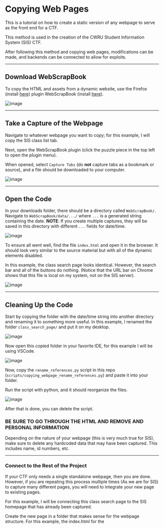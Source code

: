# Copying Web Pages
This is a tutorial on how to create a static version of any webpage to serve as the front end for a CTF.

This method is used in the creation of the CWRU Student Information System (SIS) CTF.

After following this method and copying web pages, modifications can be made, and backends can be connected to allow for exploits.

---

## Download WebScrapBook

To copy the HTML and assets from a dynamic website, use the Firefox (install [here](https://www.mozilla.org/en-US/firefox/new/)) plugin WebScrapBook (install [here](https://addons.mozilla.org/en-US/firefox/addon/webscrapbook/?utm_source=addons.mozilla.org&utm_medium=referral&utm_content=search)).

![image](https://github.com/user-attachments/assets/a5f9eb95-15fd-45fe-993d-c8d08e2349cc)

---

## Take a Capture of the Webpage

Navigate to whatever webpage you want to copy; for this example, I will copy the SIS class list tab.

Next, open the WebScrapBook plugin (click the puzzle piece in the top left to open the plugin menu).

When opened, select `Capture Tabs`  (do __not__ capture tabs as a bookmark or source), and a file should be downloaded to your computer.

![image](https://github.com/user-attachments/assets/ed5240a3-764c-402a-a365-f182579238a9)

---

## Open the Code

In your downloads folder, there should be a directory called `WebScrapBook/`. Navigate to `WebScrapBook/data/.../` where `...` is a generated string containing the date. __NOTE__: If you create multiple captures, they will be saved in this directory with different `...` fields for date/time.

 ![image](https://github.com/user-attachments/assets/8125987b-d74a-4495-bf37-1b4e151986fb)

To ensure all went well, find the file `index.html` and open it in the browser. It should look very similar to the source material but with all of the dynamic elements disabled. 

In this example, the class search page looks identical. However, the search bar and all of the buttons do nothing. (Notice that the URL bar on Chrome shows that this file is local on my system, not on the SIS server).

![image](https://github.com/user-attachments/assets/a9365257-6295-4251-ba72-f4f691751045)

---

## Cleaning Up the Code

Start by copying the folder with the date/time string into another directory and renaming it to something more useful. In this example, I renamed the folder `class_search_page/` and put it on my desktop.

![image](https://github.com/user-attachments/assets/875e61f1-6d99-411d-ac54-5eb8be2aa954)

Now open this copied folder in your favorite IDE, for this example I will be using VSCode.

![image](https://github.com/user-attachments/assets/9c223a03-4fa7-4ba1-a025-167786eb8ebb)

Now, copy the `rename_references.py` script in this repo (`scripts/copying_webpage_rename_references.py`) and paste it into your folder.

Run the script with python, and it should reorganize the files.

![image](https://github.com/user-attachments/assets/1fd55b3c-3b94-45c6-a659-10de860b2444)


After that is done, you can delete the script.

### BE SURE TO GO THROUGH THE HTML AND REMOVE AND PERSONAL INFORMATION

Depending on the nature of your webpage (this is very much true for SIS), make sure to delete any hardcoded data that may have been captured. This includes name, id numbers, etc.

---

### Connect to the Rest of the Project

If your CTF only needs a single standalone webpage, then you are done. However, if you are repeating this process multiple times (As we are for SIS) to capture many different pages, you will need to integrate your new page to existing pages.

For this example, I will be connecting this class search page to the SIS homepage that has already been captured.

Create the new page in a folder that makes sense for the webpage structure. For this example, the index.html for the 
